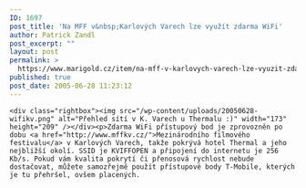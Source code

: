 ```yaml
---
ID: 1697
post_title: 'Na MFF v&nbsp;Karlových Varech lze využít zdarma WiFi'
author: Patrick Zandl
post_excerpt: ""
layout: post
permalink: >
  https://www.marigold.cz/item/na-mff-v-karlovych-varech-lze-vyuzit-zdarma-wifi
published: true
post_date: 2005-06-28 11:23:12
---
```

	<div class="rightbox"><img src="/wp-content/uploads/20050628-wifikv.png" alt="Přehled sítí v K. Varech u Thermalu :)" width="173" height="209" /></div><p>Zdarma WiFi přístupový bod je zprovozněn po dobu <a href="http://www.mffkv.cz/">Mezinárodního filmového festivalu</a> v Karlových Varech, takže pokrývá hotel Thermal a jeho nejbližší okolí. SSID je KVIFFOPEN a připojení do internetu je 256 Kb/s. Pokud vám kvalita pokrytí či přenosová rychlost nebude dostačovat, můžete samozřejmě použít přístupové body T-Mobile, kterých je tu přehršel, ovšem placených.
</p>